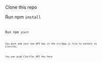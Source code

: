 Clone this repo   

Run npm <code>install<code>
  
  
Run npm <code>start<code>
  
  
You must add your own API key in the src/App.js file to connect to Clarifai.
  
  
You can grab Clarifai API key here
  
